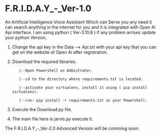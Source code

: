 # F.R.I.D.A.Y_-_Ver-1.0
An Artificial Intelligence Voice Assistant Which can Serve you any need it can search anything in the internet for you and it is integrated with Open Ai Api interface.
I am using python ( Ver-3.10.8 ) if any problem arrises update your python Version,
1. Change the api key in the Data --> Api.txt with your api key that you can get on the website of Open Ai after registration.
2. Download the required libraries.

          |--Open Powershell as Admistrator.
  
          |--cd to the directory where requirements.txt is located.
  
          |--activate your virtualenv, install it using ( pip install virtualenv).
          
          |--run: pip install -r requirements.txt in your Powershell.
          
3. Execute the Download.py file.
          
4. The main file here is jarvis.py execute it.

The F.R.I.D.A.Y_-_Ver-2.0 Advanced Version will be comming soon.
